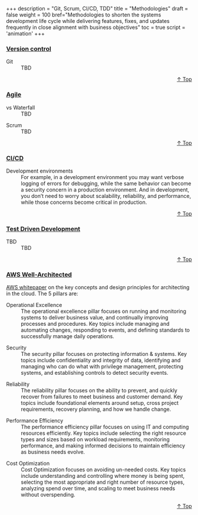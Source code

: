 +++
description = "Git, Scrum, CI/CD, TDD"
title = "Methodologies"
draft = false
weight = 100
bref="Methodologies to shorten the systems development life cycle while delivering features, fixes, and updates frequently in close alignment with business objectives"
toc = true
script = 'animation'
+++

<h3 class="section-head" id="h-Section1"><a href="#h-Section1">Version control</a></h3>
  <div class="example">
    <dl>
      <dt>Git</dt>
      <dd>TBD </dd>
    </dl>
  </div>
<div style="text-align:right"> <a href="#top">&#8593; Top</a></div>

<h3 class="section-head" id="h-Section2"><a href="#h-Section2">Agile</a></h3>
  <div class="example">
    <dl>
      <dt>vs Waterfall</dt>
      <dd>TBD </dd>
    </dl>
    <dl>
      <dt>Scrum</dt>
      <dd>TBD </dd>
    </dl>
  </div>
<div style="text-align:right"> <a href="#top">&#8593; Top</a></div>

<h3 class="section-head" id="h-Section3"><a href="#h-Section3">CI/CD</a></h3>
  <div class="example">
    <dl>
      <dt>Development environments</dt>
      <dd>For example, in a development environment you may want verbose logging of errors for debugging, while the same behavior can become a security concern in a production environment. And in development, you don’t need to worry about scalability, reliability, and performance, while those concerns become critical in production. </dd>
    </dl>
  </div>
<div style="text-align:right"> <a href="#top">&#8593; Top</a></div>

<h3 class="section-head" id="h-Section4"><a href="#h-Section4">Test Driven Development</a></h3>
  <div class="example">
    <dl>
      <dt>TBD</dt>
      <dd>TBD </dd>
    </dl>
  </div>
<div style="text-align:right"> <a href="#top">&#8593; Top</a></div>

<h3 class="section-head" id="h-Section5"><a href="#h-Section5">AWS Well-Architected</a></h3>
  <div class="example">
    <p><a href="https://aws.amazon.com/architecture/well-architected/">AWS whitepaper</a> on the key concepts and design principles for architecting in the cloud. The 5 pillars are:</p>
    <dl>
      <dt>Operational Excellence</dt>
      <dd>The operational excellence pillar focuses on running and monitoring systems to deliver business value, and continually improving processes and procedures. Key topics include managing and automating changes, responding to events, and defining standards to successfully manage daily operations.</dd>
    </dl>
    <dl>
      <dt>Security</dt>
      <dd>The security pillar focuses on protecting information & systems. Key topics include confidentiality and integrity of data, identifying and managing who can do what with privilege management, protecting systems, and establishing controls to detect security events.</dd>
    </dl>
    <dl>
      <dt>Reliability</dt>
      <dd>The reliability pillar focuses on the ability to prevent, and quickly recover from failures to meet business and customer demand. Key topics include foundational elements around setup, cross project requirements, recovery planning, and how we handle change. </dd>
    </dl>
    <dl>
      <dt>Performance Efficiency</dt>
      <dd>The performance efficiency pillar focuses on using IT and computing resources efficiently. Key topics include selecting the right resource types and sizes based on workload requirements, monitoring performance, and making informed decisions to maintain efficiency as business needs evolve. </dd>
    </dl>
    <dl>
      <dt>Cost Optimization</dt>
      <dd>Cost Optimization focuses on avoiding un-needed costs. Key topics include understanding and controlling where money is being spent, selecting the most appropriate and right number of resource types, analyzing spend over time, and scaling to meet business needs without overspending. </dd>
    </dl>
  </div>
<div style="text-align:right"> <a href="#top">&#8593; Top</a></div>

